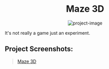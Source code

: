 <h1 align="center" id="title">Maze 3D</h1>

<p align="center"><img src="https://imgur.com/gallery/GltZO7W" alt="project-image"></p>

<p id="description">It's not really a game just an experiment.</p>

<h2>Project Screenshots:</h2>

<blockquote class="imgur-embed-pub" lang="en" data-id="a/RhKV28m"><a href="//imgur.com/RhKV28m">Maze 3D</a></blockquote><script async src="//s.imgur.com/min/embed.js" charset="utf-8"></script>
